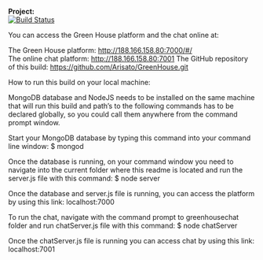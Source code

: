**Project:**<br> [![Build Status](https://travis-ci.org/Arisato/GreenHouse.svg?branch=master)](https://travis-ci.org/Arisato/GreenHouse)

You can access the Green House platform and the chat online at:

The Green House platform: http://188.166.158.80:7000/#/<br>
The online chat platform: http://188.166.158.80:7001
The GitHub repository of this build: https://github.com/Arisato/GreenHouse.git

How to run this build on your local machine:

MongoDB database and NodeJS needs to be installed on the same
machine that will run this build and path’s to the following 
commands has to be declared globally, so you could call them
anywhere from the command prompt window.

Start your MongoDB database by typing this command into your
command line window: $ mongod

Once the database is running, on your command window you need
to navigate into the current folder where this readme is located
and run the server.js file with this command: $ node server

Once the database and server.js file is running, you can access
the platform by using this link: localhost:7000

To run the chat, navigate with the command prompt to greenhousechat
folder and run chatServer.js file with this command: $ node chatServer

Once the chatServer.js file is running you can access chat by using this
link: localhost:7001

